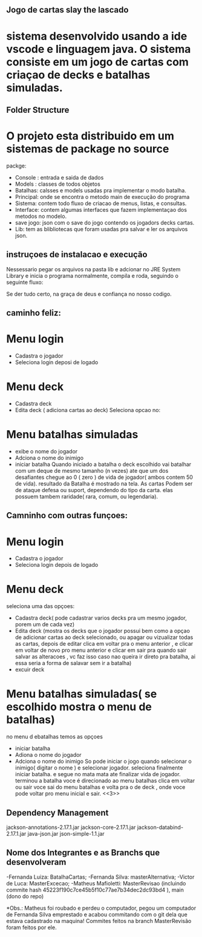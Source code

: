 ## Jogo de cartas slay the lascado
# sistema desenvolvido usando a ide vscode e linguagem java. O sistema consiste em um jogo de cartas com criaçao de decks e batalhas simuladas.

## Folder Structure
# O projeto esta distribuido em um sistemas de package no source
  packge:
- Console : entrada e saida de dados
- Models : classes de todos objetos
- Batalhas: calsses e models usadas pra implementar o modo batalha.
- Principal: onde se encontra o metodo main de execução do programa
- Sistema: contem todo fluxo de criacao de menus, listas, e consultas.
- Interface: contem algumas interfaces que fazem implementaçao dos metodos no modelo.
- save jogo: json com o save do jogo contendo os jogadors decks cartas.
- Lib: tem as blibliotecas que foram usadas pra salvar e ler os arquivos json.

## instruçoes de instalacao e execução

   Nessessario pegar os arquivos na pasta lib e adcionar no JRE System Library
   e  inicia o programa normalmente, compila e roda, seguindo o seguinte fluxo:

Se der tudo certo, na graça de deus e confiança no nosso codigo.

## caminho feliz:

# Menu login 
- Cadastra o jogador
- Seleciona login 
deposi de logado 
# Menu deck
- Cadastra deck
- Edita deck ( adiciona cartas ao deck)
Seleciona opcao no:
# Menu batalhas simuladas
- exibe o nome do jogador 
- Adciona o nome do inimigo
- iniciar batalha
    Quando iniciado a batalha o deck escolhido vai batalhar com um deque de mesmo tamanho (n vezes) ate que um dos desafiantes
chegue ao 0 ( zero ) de vida de jogador( ambos contem 50 de vida).
resultado da Batalha é mostrado na tela.
    As cartas Podem ser de ataque defesa ou suport, dependendo do tipo da carta. 
elas possuem tambem raridade( rara, comum, ou legendaria).

## Camninho com outras funçoes:

# Menu login 
- Cadastra o jogador
- Seleciona login 
depois de logado 
# Menu deck
seleciona uma das opçoes:
- Cadastra deck( pode cadastrar varios decks pra um mesmo jogador, porem um de cada vez)
- Edita deck (mostra os decks que o jogador possui bem como a opçao de adicionar cartas ao deck selecionado, ou apagar ou vizualizar todas as cartas, depois de editar clica em voltar pra o menu anterior , e clicar em voltar de novo pro menu anterior e clicar em sair pra quando sair salvar as alteracoes , vc faz isso caso nao queira ir direto pra batalha, ai essa seria a forma de salavar sem ir a batalha)
- excuir deck
# Menu batalhas simuladas( se escolhido mostra o menu de batalhas)
no menu d ebatalhas temos as opçoes 
- iniciar batalha
- Adiona o nome do jogador 
- Adciona o nome do inimigo
 So pode iniciar o jogo quando selecionar o inimigo( digitar o nome )
 e selecionar jogador.
 seleciona finalmente iniciar batalha.
 e segue no mata mata ate finalizar vida de jogador.
 terminou a batalha voce é direcionado ao menu batalhas clica em voltar ou sair 
 voce sai do menu batalhas e volta pra o de deck ,
 onde voce pode voltar pro menu inicial e sair. <<3>>

## Dependency Management

jackson-annotations-2.17.1.jar
jackson-core-2.17.1.jar
jackson-databind-2.17.1.jar
java-json.jar
json-simple-1.1.jar

## Nome dos Integrantes e as Branchs que desenvolveram
-Fernanda Luiza: BatalhaCartas;
-Fernanda Silva: masterAlternativa;
-Victor de Luca: MasterExcecao;
-Matheus Mafioletti: MasterRevisao (incluindo commite hash 45223f190c7ce45b5f10c77ae7b34dec2dc93bd4 ), main (dono do repo)

*Obs.: Matheus foi roubado e perdeu o computador, pegou um computador de Fernanda Silva emprestado e acabou commitando com o git dela que estava cadastrado na maquina!
Commites feitos na branch MasterRevisão foram feitos por ele.
